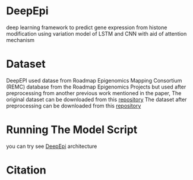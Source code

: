 # DeepEpi
deep learning framework to predict gene expression from histone modification using variation model of LSTM and CNN with aid of attention mechanism


# Dataset 
DeepEPI used datase from Roadmap Epigenomics Mapping Consortium (REMC) database from the Roadmap Epigenomics Projects but used after preprocessing from another previous work mentioned in the paper, 
The original dataset can be downloaded from this [repository](https://egg2.wustl.edu/roadmap/web_portal/processed_data.html)
The dataset after preprocessing can be downloaded from this [repository](https://github.com/ly-zhu/CRNN-gene-expression-with-histone-modifications)






# Running The Model Script

you can try see [DeepEpi](https://github.com/RaniaHamdy/DeepEpi/blob/main/DeepEpi.ipynb) architecture  

# Citation
